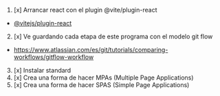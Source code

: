 1. [x] Arrancar react con el plugin @vite/plugin-react
  - [@vitejs/plugin-react](https://snyk.io/advisor/npm-package/@vitejs/plugin-react)
2. [x] Ve guardando cada etapa de este programa con el modelo git flow
  - https://www.atlassian.com/es/git/tutorials/comparing-workflows/gitflow-workflow
3. [x] Instalar standard
4. [x] Crea una forma de hacer MPAs (Multiple Page Applications) 
5. [x] Crea una forma de hacer SPAS (Simple Page Applications)
